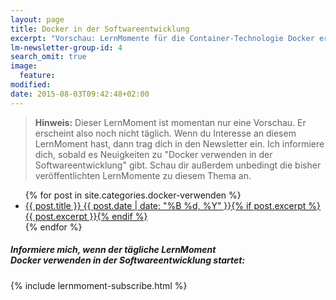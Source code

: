 ```yaml
---
layout: page
title: Docker in der Softwareentwicklung
excerpt: "Vorschau: LernMomente für die Container-Technologie Docker erscheinen noch nicht täglich. Hier bekommst du schon mal einen ersten Eindruck, was dich erwartet."
lm-newsletter-group-id: 4
search_omit: true
image:
  feature: 
modified:
date: 2015-08-03T09:42:48+02:00
---
```


> **Hinweis:** Dieser LernMoment ist momentan nur eine Vorschau. Er erscheint also noch nicht täglich. Wenn du Interesse an diesem LernMoment hast, dann trag dich in den Newsletter ein. Ich informiere dich, sobald es Neuigkeiten zu "Docker verwenden in der Softwareentwicklung" gibt. Schau dir außerdem unbedingt die bisher veröffentlichten LernMomente zu diesem Thema an.

<ul class="post-list">
{% for post in site.categories.docker-verwenden %} 
  <li><article><a href="{{ site.url }}{{ post.url }}">{{ post.title }} <span class="entry-date"><time datetime="{{ post.date | date_to_xmlschema }}">{{ post.date | date: "%B %d, %Y" }}</time></span>{% if post.excerpt %} <span class="excerpt">{{ post.excerpt }}</span>{% endif %}</a></article></li>
{% endfor %}
</ul>

<div class="subscribe-notice">
	<h5>Informiere mich, wenn der tägliche LernMoment <br> Docker verwenden in der Softwareentwicklung startet:</h5>
	{% include lernmoment-subscribe.html %}
</div>
